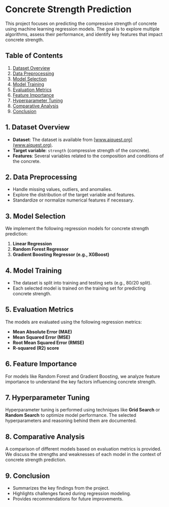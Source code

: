 # Concrete Strength Prediction

This project focuses on predicting the compressive strength of concrete using machine learning regression models. The goal is to explore multiple algorithms, assess their performance, and identify key features that impact concrete strength.

## Table of Contents
1. [Dataset Overview](#dataset-overview)
2. [Data Preprocessing](#data-preprocessing)
3. [Model Selection](#model-selection)
4. [Model Training](#model-training)
5. [Evaluation Metrics](#evaluation-metrics)
6. [Feature Importance](#feature-importance)
7. [Hyperparameter Tuning](#hyperparameter-tuning)
8. [Comparative Analysis](#comparative-analysis)
9. [Conclusion](#conclusion)

## 1. Dataset Overview
- **Dataset**: The dataset is available from [www.aiquest.org](www.aiquest.org).
- **Target variable**: `strength` (compressive strength of the concrete).
- **Features**: Several variables related to the composition and conditions of the concrete.

## 2. Data Preprocessing
- Handle missing values, outliers, and anomalies.
- Explore the distribution of the target variable and features.
- Standardize or normalize numerical features if necessary.

## 3. Model Selection
We implement the following regression models for concrete strength prediction:
1. **Linear Regression**
2. **Random Forest Regressor**
3. **Gradient Boosting Regressor (e.g., XGBoost)**

## 4. Model Training
- The dataset is split into training and testing sets (e.g., 80/20 split).
- Each selected model is trained on the training set for predicting concrete strength.

## 5. Evaluation Metrics
The models are evaluated using the following regression metrics:
- **Mean Absolute Error (MAE)**
- **Mean Squared Error (MSE)**
- **Root Mean Squared Error (RMSE)**
- **R-squared (R2) score**

## 6. Feature Importance
For models like Random Forest and Gradient Boosting, we analyze feature importance to understand the key factors influencing concrete strength.

## 7. Hyperparameter Tuning
Hyperparameter tuning is performed using techniques like **Grid Search** or **Random Search** to optimize model performance. The selected hyperparameters and reasoning behind them are documented.

## 8. Comparative Analysis
A comparison of different models based on evaluation metrics is provided. We discuss the strengths and weaknesses of each model in the context of concrete strength prediction.

## 9. Conclusion
- Summarizes the key findings from the project.
- Highlights challenges faced during regression modeling.
- Provides recommendations for future improvements.

